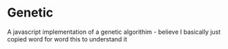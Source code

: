 # Genetic
A javascript implementation of a genetic algorithim - believe I basically just copied word for word this to understand it
